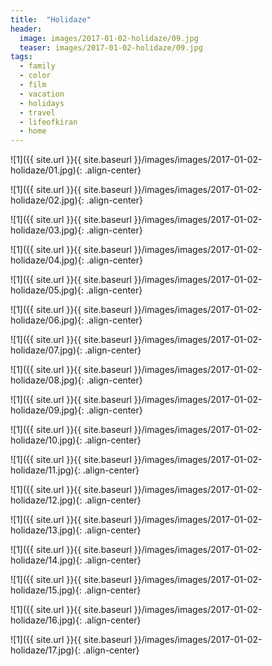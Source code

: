 ```yaml
---
title:  "Holidaze"
header:
  image: images/2017-01-02-holidaze/09.jpg
  teaser: images/2017-01-02-holidaze/09.jpg
tags: 
  - family
  - color
  - film
  - vacation
  - holidays
  - travel
  - lifeofkiran
  - home
---
```


![1]({{ site.url }}{{ site.baseurl }}/images/images/2017-01-02-holidaze/01.jpg){: .align-center}

![1]({{ site.url }}{{ site.baseurl }}/images/images/2017-01-02-holidaze/02.jpg){: .align-center}

![1]({{ site.url }}{{ site.baseurl }}/images/images/2017-01-02-holidaze/03.jpg){: .align-center}

![1]({{ site.url }}{{ site.baseurl }}/images/images/2017-01-02-holidaze/04.jpg){: .align-center}

![1]({{ site.url }}{{ site.baseurl }}/images/images/2017-01-02-holidaze/05.jpg){: .align-center}

![1]({{ site.url }}{{ site.baseurl }}/images/images/2017-01-02-holidaze/06.jpg){: .align-center}

![1]({{ site.url }}{{ site.baseurl }}/images/images/2017-01-02-holidaze/07.jpg){: .align-center}

![1]({{ site.url }}{{ site.baseurl }}/images/images/2017-01-02-holidaze/08.jpg){: .align-center}

![1]({{ site.url }}{{ site.baseurl }}/images/images/2017-01-02-holidaze/09.jpg){: .align-center}

![1]({{ site.url }}{{ site.baseurl }}/images/images/2017-01-02-holidaze/10.jpg){: .align-center}

![1]({{ site.url }}{{ site.baseurl }}/images/images/2017-01-02-holidaze/11.jpg){: .align-center}

![1]({{ site.url }}{{ site.baseurl }}/images/images/2017-01-02-holidaze/12.jpg){: .align-center}

![1]({{ site.url }}{{ site.baseurl }}/images/images/2017-01-02-holidaze/13.jpg){: .align-center}

![1]({{ site.url }}{{ site.baseurl }}/images/images/2017-01-02-holidaze/14.jpg){: .align-center}

![1]({{ site.url }}{{ site.baseurl }}/images/images/2017-01-02-holidaze/15.jpg){: .align-center}

![1]({{ site.url }}{{ site.baseurl }}/images/images/2017-01-02-holidaze/16.jpg){: .align-center}

![1]({{ site.url }}{{ site.baseurl }}/images/images/2017-01-02-holidaze/17.jpg){: .align-center}

